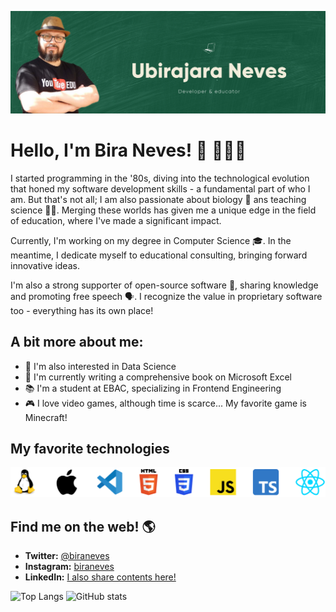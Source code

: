![capa-github-bira](./pictures/biraneves-github-banner.png)

# Hello, I'm Bira Neves! 🖖 👨🏻‍💻

I started programming in the '80s, diving into the technological evolution that honed my software development skills - a fundamental part of who I am. But that's not all; I am also passionate about biology 🧬 ans teaching science 👨‍🔬. Merging these worlds has given me a unique edge in the field of education, where I've made a significant impact.

Currently, I'm working on my degree in Computer Science 🎓. In the meantime, I dedicate myself to educational consulting, bringing forward innovative ideas.

I'm also a strong supporter of open-source software 💾, sharing knowledge and promoting free speech 🗣️. I recognize the value in proprietary software too - everything has its own place!

## A bit more about me:

-   👀 I'm also interested in Data Science
-   🌱 I'm currently writing a comprehensive book on Microsoft Excel
-   📚 I'm a student at EBAC, specializing in Frontend Engineering
-   🎮 I love video games, although time is scarce... My favorite game is Minecraft!

## My favorite technologies

![Favorite Techonologies](pictures/tecnologias-v4.png)

## Find me on the web! 🌎

-   **Twitter:** [@biraneves](https://twitter.com/biraneves)
-   **Instagram:** [biraneves](https://instagram.com/biraneves)
-   **LinkedIn:** [I also share contents here!](https://www.linkedin.com/in/ubirajara-neves/)

![Top Langs](https://github-readme-stats.vercel.app/api/top-langs/?username=biraneves&theme=vue)
![GitHub stats](https://github-readme-stats.vercel.app/api?username=biraneves&show_icons=true&theme=vue)
